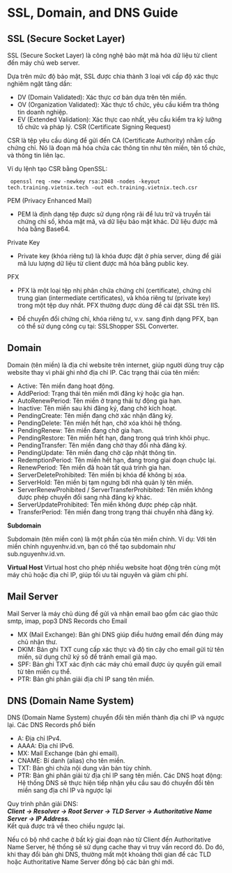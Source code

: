 # SSL, Domain, and DNS Guide

## SSL (Secure Socket Layer)
SSL (Secure Socket Layer) là công nghệ bảo mật mã hóa dữ liệu từ client đến máy chủ web server.

Dựa trên mức độ bảo mật, SSL được chia thành 3 loại với cấp độ xác thực nghiêm ngặt tăng dần:

- DV (Domain Validated): Xác thực cơ bản dựa trên tên miền.
- OV (Organization Validated): Xác thực tổ chức, yêu cầu kiểm tra thông tin doanh nghiệp.
- EV (Extended Validation): Xác thực cao nhất, yêu cầu kiểm tra kỹ lưỡng tổ chức và pháp lý.
CSR (Certificate Signing Request)

CSR là tệp yêu cầu dùng để gửi đến CA (Certificate Authority) nhằm cấp chứng chỉ. Nó là đoạn mã hóa chứa các thông tin như tên miền, tên tổ chức, và thông tin liên lạc.

Ví dụ lệnh tạo CSR bằng OpenSSL:

``` openssl req -new -newkey rsa:2048 -nodes -keyout tech.training.vietnix.tech -out ech.training.vietnix.tech.csr``` 

PEM (Privacy Enhanced Mail)

- PEM là định dạng tệp được sử dụng rộng rãi để lưu trữ và truyền tải chứng chỉ số, khóa mật mã, và dữ liệu bảo mật khác. Dữ liệu được mã hóa bằng Base64.

Private Key

- Private key (khóa riêng tư) là khóa được đặt ở phía server, dùng để giải mã lưu lượng dữ liệu từ client được mã hóa bằng public key.

PFX

- PFX là một loại tệp nhị phân chứa chứng chỉ (certificate), chứng chỉ trung gian (intermediate certificates), và khóa riêng tư (private key) trong một tệp duy nhất. PFX thường được dùng để cài đặt SSL trên IIS.

- Để chuyển đổi chứng chỉ, khóa riêng tư, v.v. sang định dạng PFX, bạn có thể sử dụng công cụ tại: SSLShopper SSL Converter.

## Domain
Domain (tên miền) là địa chỉ website trên internet, giúp người dùng truy cập website thay vì phải ghi nhớ địa chỉ IP.
Các trạng thái của tên miền:
- Active: Tên miền đang hoạt động.
- AddPeriod: Trạng thái tên miền mới đăng ký hoặc gia hạn.
- AutoRenewPeriod: Tên miền ở trạng thái tự động gia hạn.
- Inactive: Tên miền sau khi đăng ký, đang chờ kích hoạt.
- PendingCreate: Tên miền đang chờ xác nhận đăng ký.
- PendingDelete: Tên miền hết hạn, chờ xóa khỏi hệ thống.
- PendingRenew: Tên miền đang chờ gia hạn.
- PendingRestore: Tên miền hết hạn, đang trong quá trình khôi phục.
- PendingTransfer: Tên miền đang chờ thay đổi nhà đăng ký.
- PendingUpdate: Tên miền đang chờ cập nhật thông tin.
- RedemptionPeriod: Tên miền hết hạn, đang trong giai đoạn chuộc lại.
- RenewPeriod: Tên miền đã hoàn tất quá trình gia hạn.
- ServerDeleteProhibited: Tên miền bị khóa để không bị xóa.
- ServerHold: Tên miền bị tạm ngưng bởi nhà quản lý tên miền.
- ServerRenewProhibited / ServerTransferProhibited: Tên miền không được phép chuyển đổi sang nhà đăng ký khác.
- ServerUpdateProhibited: Tên miền không được phép cập nhật.
- TransferPeriod: Tên miền đang trong trạng thái chuyển nhà đăng ký.

**Subdomain**

Subdomain (tên miền con) là một phần của tên miền chính. Ví dụ: Với tên miền chính nguyenhv.id.vn, bạn có thể tạo subdomain như sub.nguyenhv.id.vn.

**Virtual Host**
Virtual host cho phép nhiều website hoạt động trên cùng một máy chủ hoặc địa chỉ IP, giúp tối ưu tài nguyên và giảm chi phí.

## Mail Server
Mail Server là máy chủ dùng để gửi và nhận email bao gồm các giao thức smtp, imap, pop3 
DNS Records cho Email
- MX (Mail Exchange): Bản ghi DNS giúp điều hướng email đến đúng máy chủ nhận thư.
- DKIM: Bản ghi TXT cung cấp xác thực và độ tin cậy cho email gửi từ tên miền, sử dụng chữ ký số để tránh email giả mạo.
- SPF: Bản ghi TXT xác định các máy chủ email được ủy quyền gửi email từ tên miền cụ thể.
- PTR: Bản ghi phân giải địa chỉ IP sang tên miền.
## DNS (Domain Name System)
DNS (Domain Name System) chuyển đổi tên miền thành địa chỉ IP và ngược lại.
Các DNS Records phổ biến
- A: Địa chỉ IPv4.
- AAAA: Địa chỉ IPv6.
- MX: Mail Exchange (bản ghi email).
- CNAME: Bí danh (alias) cho tên miền.
- TXT: Bản ghi chứa nội dung văn bản tùy chỉnh.
- PTR: Bản ghi phân giải từ địa chỉ IP sang tên miền.
Các DNS hoạt động: Hệ thống DNS sẽ thực hiện tiếp nhận yêu cầu sau đó chuyển đổi tên miền sang địa chỉ IP và ngược lại

Quy trình phân giải DNS:  
***Client → Resolver → Root Server → TLD Server → Authoritative Name Server → IP Address.***  
Kết quả được trả về theo chiều ngược lại.  

Nếu có bộ nhớ cache ở bất kỳ giai đoạn nào từ Client đến Authoritative Name Server, hệ thống sẽ sử dụng cache thay vì truy vấn record đó. Do đó, khi thay đổi bản ghi DNS, thường mất một khoảng thời gian để các TLD hoặc Authoritative Name Server đồng bộ các bản ghi mới.
